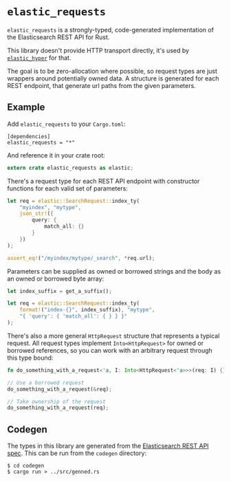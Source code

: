 # `elastic_requests`

`elastic_requests` is a strongly-typed, code-generated implementation of the Elasticsearch REST API for Rust.

This library doesn't provide HTTP transport directly, it's used by [`elastic_hyper`](https://github.com/elastic-rs/elastic-hyper) for that.

The goal is to be zero-allocation where possible, so request types are just wrappers around potentially owned data.
A structure is generated for each REST endpoint, that generate url paths from the given parameters.

## Example

Add `elastic_requests` to your `Cargo.toml`:

```
[dependencies]
elastic_requests = "*"
```

And reference it in your crate root:

```rust
extern crate elastic_requests as elastic;
```

There's a request type for each REST API endpoint with constructor functions for each valid set of parameters:

```rust
let req = elastic::SearchRequest::index_ty(
	"myindex", "mytype", 
	json_str!({
		query: { 
			match_all: {}
		}
	})
);

assert_eq!("/myindex/mytype/_search", *req.url);
```

Parameters can be supplied as owned or borrowed strings and the body as an owned or borrowed byte array:

```rust
let index_suffix = get_a_suffix();

let req = elastic::SearchRequest::index_ty(
	format!("index-{}", index_suffix), "mytype", 
	"{ 'query': { 'match_all': { } } }"
);
```

There's also a more general `HttpRequest` structure that represents a typical request.
All request types implement `Into<HttpRequest>` for owned or borrowed references, so you can work with an arbitrary request through this type bound:

```rust
fn do_something_with_a_request<'a, I: Into<HttpRequest<'a>>>(req: I) {}

// Use a borrowed request
do_something_with_a_request(&req);

// Take ownership of the request
do_something_with_a_request(req);
```

## Codegen

The types in this library are generated from the [Elasticsearch REST API spec](https://github.com/elastic/elasticsearch/tree/master/rest-api-spec).
This can be run from the `codegen` directory:

```
$ cd codegen
$ cargo run > ../src/genned.rs
```